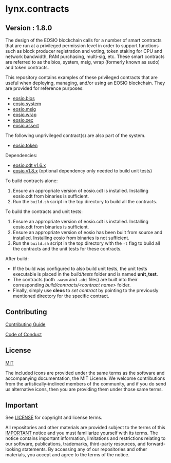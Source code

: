 # lynx.contracts

## Version : 1.8.0

The design of the EOSIO blockchain calls for a number of smart contracts that are run at a privileged permission level in order to support functions such as block producer registration and voting, token staking for CPU and network bandwidth, RAM purchasing, multi-sig, etc.  These smart contracts are referred to as the bios, system, msig, wrap (formerly known as sudo) and token contracts.

This repository contains examples of these privileged contracts that are useful when deploying, managing, and/or using an EOSIO blockchain.  They are provided for reference purposes:

   * [eosio.bios](./contracts/eosio.bios)
   * [eosio.system](./contracts/eosio.system)
   * [eosio.msig](./contracts/eosio.msig)
   * [eosio.wrap](./contracts/eosio.wrap)
   * [eosio.xec](./contracts/eosio.xec)
   * [eosio.assert](./contracts/eosio.assert)
   
   
The following unprivileged contract(s) are also part of the system.
   * [eosio.token](./contracts/eosio.token)

Dependencies:
* [eosio.cdt v1.6.x](https://github.com/EOSIO/eosio.cdt/releases/tag/v1.6.2)
* [eosio v1.8.x](https://github.com/EOSIO/eos/releases/tag/v1.8.1) (optional dependency only needed to build unit tests)

To build contracts alone:
1. Ensure an appropriate version of eosio.cdt is installed. Installing eosio.cdt from binaries is sufficient.
2. Run the `build.sh` script in the top directory to build all the contracts.

To build the contracts and unit tests:
1. Ensure an appropriate version of eosio.cdt is installed. Installing eosio.cdt from binaries is sufficient.
2. Ensure an appropriate version of eosio has been built from source and installed. Installing eosio from binaries is not sufficient.
3. Run the `build.sh` script in the top directory with the `-t` flag to build all the contracts and the unit tests for these contracts.

After build:
* If the build was configured to also build unit tests, the unit tests executable is placed in the _build/tests_ folder and is named __unit_test__.
* The contracts (both `.wasm` and `.abi` files) are built into their corresponding _build/contracts/\<contract name\>_ folder.
* Finally, simply use __cleos__ to _set contract_ by pointing to the previously mentioned directory for the specific contract.

## Contributing

[Contributing Guide](./CONTRIBUTING.md)

[Code of Conduct](./CONTRIBUTING.md#conduct)

## License

[MIT](./LICENSE)

The included icons are provided under the same terms as the software and accompanying documentation, the MIT License.  We welcome contributions from the artistically-inclined members of the community, and if you do send us alternative icons, then you are providing them under those same terms.

## Important

See [LICENSE](./LICENSE) for copyright and license terms.

All repositories and other materials are provided subject to the terms of this [IMPORTANT](./IMPORTANT.md) notice and you must familiarize yourself with its terms.  The notice contains important information, limitations and restrictions relating to our software, publications, trademarks, third-party resources, and forward-looking statements.  By accessing any of our repositories and other materials, you accept and agree to the terms of the notice.
